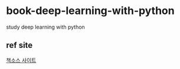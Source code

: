 # book-deep-learning-with-python

study deep learning with python

## ref site

[책소스 사이트](https://github.com/wizplan/dl_math_book)

